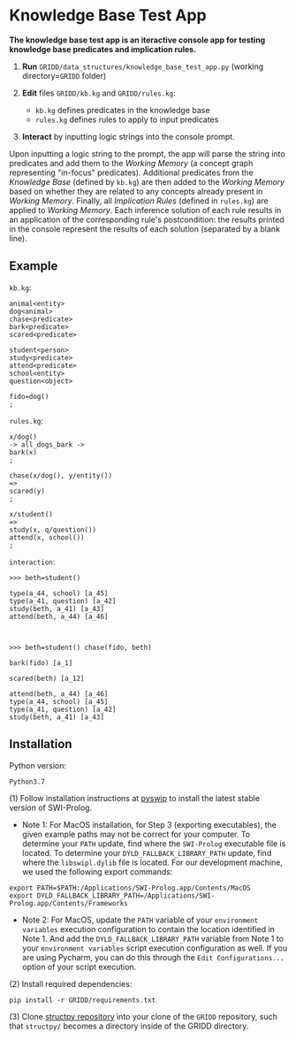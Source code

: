
# Knowledge Base Test App

**The knowledge base test app is an iteractive console app for testing knowledge base
predicates and implication rules.**

1. **Run** `GRIDD/data_structures/knowledge_base_test_app.py` (working directory=`GRIDD` folder)

2. **Edit** files `GRIDD/kb.kg` and `GRIDD/rules.kg`:

    - `kb.kg` defines predicates in the knowledge base
    - `rules.kg` defines rules to apply to input predicates
    
3. **Interact** by inputting logic strings into the console prompt.

Upon inputting a logic string to the prompt, the app will parse the string into predicates
and add them to the _Working Memory_ (a concept graph representing "in-focus" predicates).
Additional predicates from the _Knowledge Base_ (defined by `kb.kg`) are then added to
the _Working Memory_ based on whether they are related to any concepts already present in
_Working Memory_. Finally, all _Implication Rules_ (defined in `rules.kg`) are applied to
_Working Memory_. Each inference solution of each rule results in an application of the
corresponding rule's postcondition: the results printed in the console represent the results
of each solution (separated by a blank line).

## Example

`kb.kg`:
```
animal<entity>
dog<animal>
chase<predicate>
bark<predicate>
scared<predicate>

student<person>
study<predicate>
attend<predicate>
school<entity>
question<object>

fido=dog()
;
```

`rules.kg`:
```
x/dog()
-> all_dogs_bark ->
bark(x)
;

chase(x/dog(), y/entity())
=>
scared(y)
;

x/student()
=>
study(x, q/question())
attend(x, school())
;
```

`interaction`:
```
>>> beth=student()

type(a_44, school) [a_45]
type(a_41, question) [a_42]
study(beth, a_41) [a_43]
attend(beth, a_44) [a_46]



>>> beth=student() chase(fido, beth)

bark(fido) [a_1]

scared(beth) [a_12]

attend(beth, a_44) [a_46]
type(a_44, school) [a_45]
type(a_41, question) [a_42]
study(beth, a_41) [a_43]
```

## Installation
Python version: 

`Python3.7`

(1) Follow installation instructions at [pyswip](https://github.com/yuce/pyswip/blob/master/INSTALL.md) 
to install the latest stable version of SWI-Prolog.

* Note 1: For MacOS installation, for Step 3 (exporting executables), the given example paths 
may not be correct for your computer. To determine your `PATH` update, find where the `SWI-Prolog` executable file is located.
To determine your `DYLD_FALLBACK_LIBRARY_PATH` update, find where the `libswipl.dylib` file is located.
For our development machine, we used the following export commands:
```
export PATH=$PATH:/Applications/SWI-Prolog.app/Contents/MacOS
export DYLD_FALLBACK_LIBRARY_PATH=/Applications/SWI-Prolog.app/Contents/Frameworks
```

<!--- * Note 2: For MacOS installation, add the two export commands to the end of the file: `~/.bash_profile`.
When you open a new terminal, the changes you made to your `bash_profile` will take effect.--->

* Note 2: For MacOS, update the `PATH` variable of your `environment variables` execution configuration to contain the location identified in Note 1.
And add the `DYLD_FALLBACK_LIBRARY_PATH` variable from Note 1 to your `environment variables` script execution configuration as well. If you are 
using Pycharm, you can do this through the `Edit Configurations...` option of your script execution.

(2) Install required dependencies:

`pip install -r GRIDD/requirements.txt`

(3) Clone [structpy repository](https://github.com/jdfinch/structpy) into your clone of the `GRIDD` 
repository, such that `structpy/` becomes a directory inside of the GRIDD directory.
    
